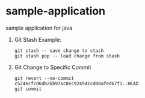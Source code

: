 # sample-application
sample application for java


1. Git Stash Example:

    ```
    git stash -- save change to stash
    git stash pop -- load change from stash
    ```

2. Git Change to Specific Commit
    ```
    git revert --no-commit c524ecfcd6db26b97ac8ec924941cd08afed67f1..HEAD
    git commit
    ```

